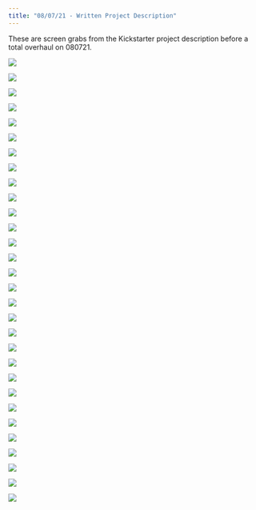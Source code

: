 ```yaml
---
title: "08/07/21 - Written Project Description"
---
```



These are screen grabs from the Kickstarter project description before a total overhaul on 080721.

<div class="figure">

![](/images/kickstarter/1projectdescription0807.jpg)

</div>
<div class="figure">

![](/images/kickstarter/2projectdescription0807.jpg)

</div>
<div class="figure">

![](/images/kickstarter/3projectdescription0807.jpg)

</div>

<div class="figure">

![](/images/kickstarter/4projectdescription0807.jpg)

</div>
<div class="figure">

![](/images/kickstarter/5projectdescription0807.jpg)

</div>
<div class="figure">

![](/images/kickstarter/6projectdescription0807.jpg)

</div>
<div class="figure">

![](/images/kickstarter/7projectdescription0807.jpg)

</div>
<div class="figure">

![](/images/kickstarter/8projectdescription0807.jpg)

</div>
<div class="figure">

![](/images/kickstarter/9projectdescription0807.jpg)

</div>
<div class="figure">

![](/images/kickstarter/10projectdescription0807.jpg)

</div>
<div class="figure">

![](/images/kickstarter/11projectdescription0807.jpg)

</div>
<div class="figure">

![](/images/kickstarter/12projectdescription0807.jpg)

</div>
<div class="figure">

![](/images/kickstarter/13projectdescription0807.jpg)

</div>
<div class="figure">

![](/images/kickstarter/14projectdescription0807.jpg)

</div>
<div class="figure">

![](/images/kickstarter/15projectdescription0807.jpg)

</div>
<div class="figure">

![](/images/kickstarter/16projectdescription0807.jpg)

</div>

<div class="figure">

![](/images/kickstarter/17projectdescription0807.jpg)

</div>
<div class="figure">

![](/images/kickstarter/18projectdescription0807.jpg)

</div>

<div class="figure">

![](/images/kickstarter/19projectdescription0807.jpg)

</div>
<div class="figure">

![](/images/kickstarter/20projectdescription0807.jpg)

</div>
<div class="figure">

![](/images/kickstarter/21projectdescription0807.jpg)

</div>
<div class="figure">

![](/images/kickstarter/22projectdescription0807.jpg)

</div>
<div class="figure">

![](/images/kickstarter/23projectdescription0807.jpg)

</div>
<div class="figure">

![](/images/kickstarter/24projectdescription0807.jpg)

</div>
<div class="figure">

![](/images/kickstarter/25projectdescription0807.jpg)

</div>
<div class="figure">

![](/images/kickstarter/26projectdescription0807.jpg)

</div>
<div class="figure">

![](/images/kickstarter/27projectdescription0807.jpg)

</div>
<div class="figure">

![](/images/kickstarter/28projectdescription0807.jpg)

</div>
<div class="figure">

![](/images/kickstarter/29projectdescription0807.jpg)

</div>
<div class="figure">

![](/images/kickstarter/30projectdescription0807.jpg)

</div>

